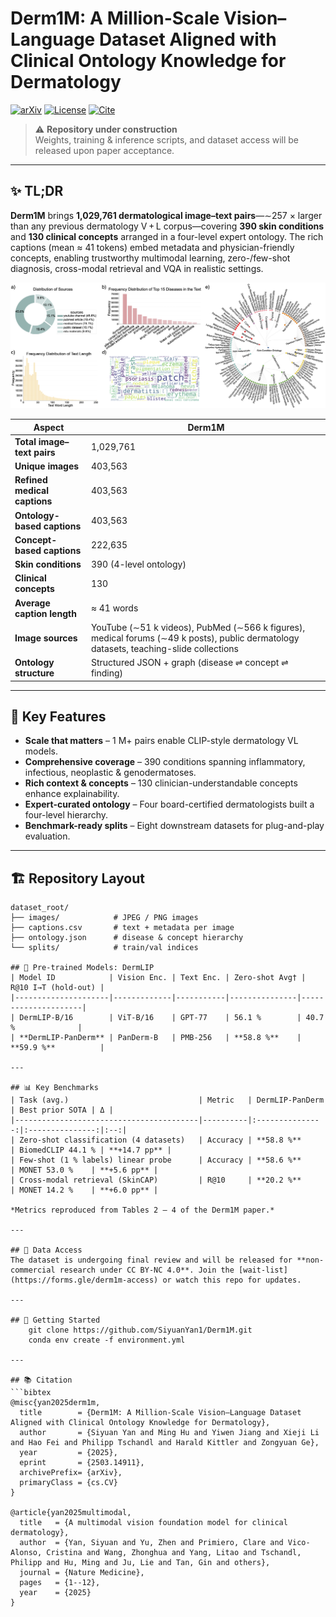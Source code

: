 # Derm1M: A Million-Scale Vision–Language Dataset Aligned with Clinical Ontology Knowledge for Dermatology
[![arXiv](https://img.shields.io/badge/arXiv-2503.14911-b31b1b)](https://arxiv.org/abs/2503.14911)
[![License](https://img.shields.io/badge/License-CC%20BY--NC%204.0-green)](#-license)
[![Cite](https://img.shields.io/badge/Cite-BibTeX-blue)](#-citation)

> ⚠️ **Repository under construction**  
> Weights, training & inference scripts, and dataset access will be released upon paper acceptance.

---

## ✨ TL;DR
**Derm1M** brings **1,029,761 dermatological image–text pairs**—∼257 × larger than any previous dermatology V + L corpus—covering **390 skin conditions** and **130 clinical concepts** arranged in a four-level expert ontology. The rich captions (mean ≈ 41 tokens) embed metadata and physician-friendly concepts, enabling trustworthy multimodal learning, zero-/few-shot diagnosis, cross-modal retrieval and VQA in realistic settings.

<p align="center">
  <img src="overview.png" alt="Derm1M overview" width="800">
</p>

| **Aspect** | Derm1M |
|-----------|--------|
| **Total image–text pairs** | 1,029,761 |
| **Unique images** | 403,563 |
| **Refined medical captions** | 403,563 |
| **Ontology-based captions** | 403,563 |
| **Concept-based captions** | 222,635 |
| **Skin conditions** | 390 (4-level ontology) |
| **Clinical concepts** | 130 |
| **Average caption length** | ≈ 41 words |
| **Image sources** | YouTube (∼51 k videos), PubMed (∼566 k figures), medical forums (∼49 k posts), public dermatology datasets, teaching-slide collections |
| **Ontology structure** | Structured JSON + graph (disease ⇌ concept ⇌ finding) |

---

## 🔑 Key Features
- **Scale that matters** – 1 M+ pairs enable CLIP-style dermatology VL models.  
- **Comprehensive coverage** – 390 conditions spanning inflammatory, infectious, neoplastic & genodermatoses.  
- **Rich context & concepts** – 130 clinician-understandable concepts enhance explainability.  
- **Expert-curated ontology** – Four board-certified dermatologists built a four-level hierarchy.  
- **Benchmark-ready splits** – Eight downstream datasets for plug-and-play evaluation.  

---

## 🏗️ Repository Layout
```text
dataset_root/
├── images/            # JPEG / PNG images
├── captions.csv       # text + metadata per image
├── ontology.json      # disease & concept hierarchy
└── splits/            # train/val indices

## 🚀 Pre-trained Models: DermLIP
| Model ID            | Vision Enc. | Text Enc. | Zero-shot Avg† | R@10 I→T (hold-out) |
|---------------------|-------------|-----------|---------------|---------------------|
| DermLIP-B/16        | ViT-B/16    | GPT-77    | 56.1 %        | 40.7 %              |
| **DermLIP-PanDerm** | PanDerm-B   | PMB-256   | **58.8 %**    | **59.9 %**          |

---

## 📊 Key Benchmarks
| Task (avg.)                             | Metric   | DermLIP-PanDerm | Best prior SOTA | Δ |
|-----------------------------------------|----------|:---------------:|:---------------:|:--:|
| Zero-shot classification (4 datasets)   | Accuracy | **58.8 %**      | BiomedCLIP 44.1 % | **+14.7 pp** |
| Few-shot (1 % labels) linear probe      | Accuracy | **58.6 %**      | MONET 53.0 %    | **+5.6 pp** |
| Cross-modal retrieval (SkinCAP)         | R@10     | **20.2 %**      | MONET 14.2 %    | **+6.0 pp** |

*Metrics reproduced from Tables 2 – 4 of the Derm1M paper.*

---

## 💾 Data Access
The dataset is undergoing final review and will be released for **non-commercial research under CC BY-NC 4.0**. Join the [wait-list](https://forms.gle/derm1m-access) or watch this repo for updates.

---

## 📝 Getting Started
    git clone https://github.com/SiyuanYan1/Derm1M.git
    conda env create -f environment.yml

---

## 📚 Citation
```bibtex
@misc{yan2025derm1m,
  title        = {Derm1M: A Million-Scale Vision–Language Dataset Aligned with Clinical Ontology Knowledge for Dermatology},
  author       = {Siyuan Yan and Ming Hu and Yiwen Jiang and Xieji Li and Hao Fei and Philipp Tschandl and Harald Kittler and Zongyuan Ge},
  year         = {2025},
  eprint       = {2503.14911},
  archivePrefix= {arXiv},
  primaryClass = {cs.CV}
}

@article{yan2025multimodal,
  title   = {A multimodal vision foundation model for clinical dermatology},
  author  = {Yan, Siyuan and Yu, Zhen and Primiero, Clare and Vico-Alonso, Cristina and Wang, Zhonghua and Yang, Litao and Tschandl, Philipp and Hu, Ming and Ju, Lie and Tan, Gin and others},
  journal = {Nature Medicine},
  pages   = {1--12},
  year    = {2025}
}


